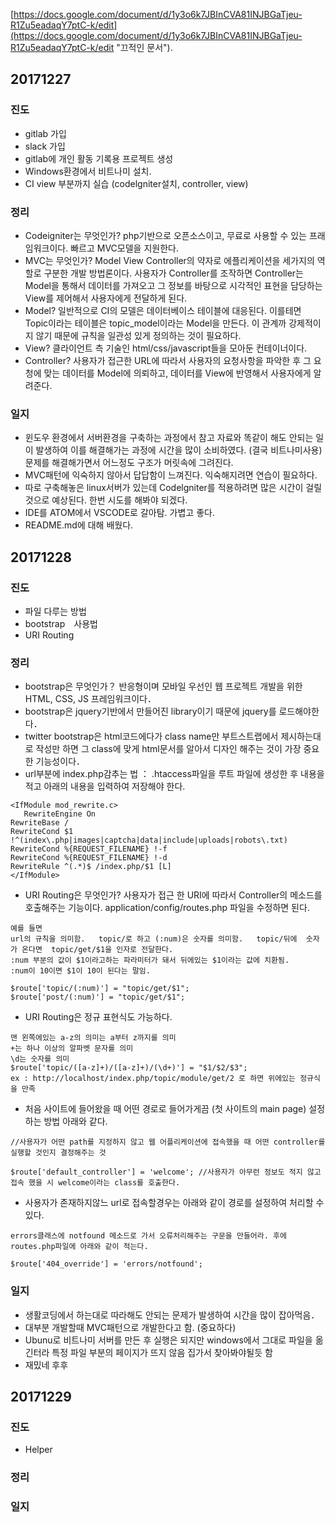 [https://docs.google.com/document/d/1y3o6k7JBInCVA81INJBGaTjeu-R1Zu5eadaqY7ptC-k/edit](https://docs.google.com/document/d/1y3o6k7JBInCVA81INJBGaTjeu-R1Zu5eadaqY7ptC-k/edit "끄적인 문서").

## 20171227

### 진도
+ gitlab 가입
+ slack 가입
+ gitlab에 개인 활동 기록용 프로젝트 생성
+ Windows환경에서 비트나미 설치.
+ CI view 부분까지 실습 (codelgniter설치, controller, view)

### 정리
+ Codeigniter는 무엇인가? php기반으로 오픈소스이고, 무료로 사용할 수 있는 프래임워크이다. 빠르고 MVC모델을 지원한다.
+ MVC는 무엇인가? Model View Controller의 약자로 에플리케이션을 세가지의 역할로 구분한 개발 방법론이다. 사용자가 Controller를 조작하면 Controller는 Model을 통해서 데이터를 가져오고 그 정보를 바탕으로 시각적인 표현을 담당하는 View를 제어해서 사용자에게 전달하게 된다. 
+ Model? 일반적으로 CI의 모델은 데이터베이스 테이블에 대응된다. 이를테면 Topic이라는 테이블은 topic_model이라는 Model을 만든다. 이 관계까 강제적이지 않기 때문에 규칙을 일관성 있게 정의하는 것이 필요하다.
+ View? 클라이언트 측 기술인 html/css/javascript들을 모아둔 컨테이너이다.
+ Controller? 사용자가 접근한 URL에 따라서 사용자의 요청사항을 파악한 후 그 요청에 맞는 데이터를 Model에 의뢰하고, 데이터를 View에 반영해서 사용자에게 알려준다.

### 일지
+ 윈도우 환경에서 서버환경을 구축하는 과정에서 참고 자료와 똑같이 해도 안되는 일이 발생하여 이를 해결해가는 과정에 시간을 많이 소비하였다. (결국 비트나미사용) 문제를 해결해가면서 어느정도 구조가 머릿속에 그려진다. 
+ MVC패턴에 익숙하지 않아서 답답함이 느껴진다. 익숙해지려면 연습이 필요하다.
+ 따로 구축해놓은 linux서버가 있는데 Codelgniter를 적용하려면 많은 시간이 걸릴것으로 예상된다. 한번 시도를 해봐야 되겠다. 
+ IDE를 ATOM에서 VSCODE로 갈아탐. 가볍고 좋다.
+ README.md에 대해 배웠다. 

## 20171228

### 진도
+ 파일 다루는 방법
+ bootstrap　사용법
+ URI Routing

### 정리
+ bootstrap은 무엇인가？ 반응형이며 모바일 우선인 웹 프로젝트 개발을 위한 HTML, CSS, JS 프레임워크이다．
+ bootstrap은 jquery기반에서 만들어진 library이기 때문에 jquery를 로드해야한다．
+ twitter bootstrap은 html코드에다가 class name만 부트스트랩에서 제시하는대로 작성만 하면 그 class에 맞게 html문서를 알아서 디자인 해주는 것이 가장 중요한 기능성이다．
+ url부분에 index.php감추는 법 ： .htaccess파일을 루트 파일에 생성한 후 내용을 적고 아래의 내용을 입력하여 저장해야 한다.
~~~~
<IfModule mod_rewrite.c>
   RewriteEngine On
RewriteBase /
RewriteCond $1 !^(index\.php|images|captcha|data|include|uploads|robots\.txt)
RewriteCond %{REQUEST_FILENAME} !-f
RewriteCond %{REQUEST_FILENAME} !-d
RewriteRule ^(.*)$ /index.php/$1 [L]
</IfModule>
~~~~
+ URI Routing은 무엇인가? 사용자가 접근 한 URI에 따라서 Controller의 메소드를 호출해주는 기능이다. application/config/routes.php 파일을 수정하면 된다.
~~~~ 
예를 들면
url의 규칙을 의미함.   topic/로 하고 (:num)은 숫자를 의미함.   topic/뒤에  숫자가 온다면  topic/get/$1을 인자로 전달한다.
:num 부분의 값이 $1이라고하는 파라미터가 돼서 뒤에있는 $1이라는 값에 치환됨.
:num이 10이면 $1이 10이 된다는 말임.

$route['topic/(:num)'] = "topic/get/$1";
$route['post/(:num)'] = "topic/get/$1";
~~~~
+ URI Routing은 정규 표현식도 가능하다.
~~~~
맨 왼쪽에있는 a-z의 의미는 a부터 z까지를 의미
+는 하나 이상의 알파벳 문자를 의미
\d는 숫자를 의미
$route['topic/([a-z]+)/([a-z]+)/(\d+)'] = "$1/$2/$3";
ex : http://localhost/index.php/topic/module/get/2 로 하면 위에있는 정규식을 만족
~~~~
+ 처음 사이트에 들어왔을 때 어떤 경로로 들어가게끔 (첫 사이트의 main page) 설정하는 방법 아래와 같다.
~~~~
//사용자가 어떤 path를 지정하지 않고 웹 어플리케이션에 접속했을 때 어떤 controller를 실행할 것인지 결정해주는 것

$route['default_controller'] = 'welcome'; //사용자가 아무런 정보도 적지 않고 접속 했을 시 welcome이라는 class를 호출한다.
~~~~
+ 사용자가 존재하지않느 url로 접속할경우는 아래와 같이 경로를 설정하여 처리할 수 있다.
~~~~
errors클래스에 notfound 메소드로 가서 오류처리해주는 구문을 만들어라. 후에 routes.php파일에 아래와 같이 적는다.

$route['404_override'] = 'errors/notfound'; 
~~~~

### 일지
+ 생활코딩에서 하는대로 따라해도 안되는 문제가 발생하여 시간을 많이 잡아먹음．
+ 대부분 개발할때 MVC패턴으로 개발한다고 함. (중요하다)
+ Ubunu로 비트나미 서버를 만든 후 실행은 되지만 windows에서 그대로 파일을 옮긴터라 특정 파일 부분의 페이지가 뜨지 않음 집가서 찾아봐야될듯 함
+ 재밌네 후후 

## 20171229

### 진도
+ Helper

### 정리

### 일지

